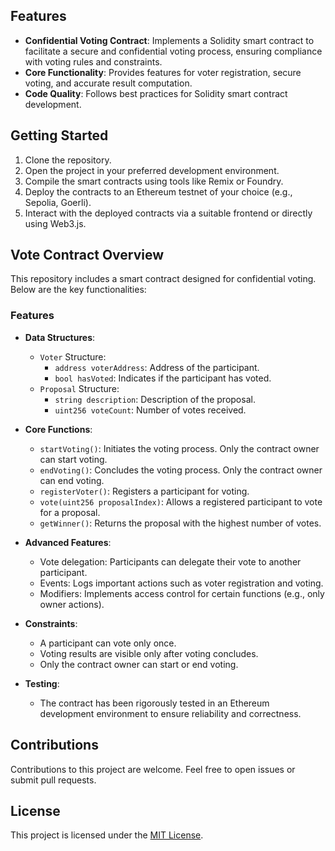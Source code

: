 ## Features

- **Confidential Voting Contract**: Implements a Solidity smart contract to facilitate a secure and confidential voting process, ensuring compliance with voting rules and constraints.
- **Core Functionality**: Provides features for voter registration, secure voting, and accurate result computation.
- **Code Quality**: Follows best practices for Solidity smart contract development.

## Getting Started

1. Clone the repository.
2. Open the project in your preferred development environment.
3. Compile the smart contracts using tools like Remix or Foundry.
4. Deploy the contracts to an Ethereum testnet of your choice (e.g., Sepolia, Goerli).
5. Interact with the deployed contracts via a suitable frontend or directly using Web3.js.

## Vote Contract Overview

This repository includes a smart contract designed for confidential voting. Below are the key functionalities:

### Features

- **Data Structures**:
  - `Voter` Structure:
    - `address voterAddress`: Address of the participant.
    - `bool hasVoted`: Indicates if the participant has voted.
  - `Proposal` Structure:
    - `string description`: Description of the proposal.
    - `uint256 voteCount`: Number of votes received.

- **Core Functions**:
  - `startVoting()`: Initiates the voting process. Only the contract owner can start voting.
  - `endVoting()`: Concludes the voting process. Only the contract owner can end voting.
  - `registerVoter()`: Registers a participant for voting.
  - `vote(uint256 proposalIndex)`: Allows a registered participant to vote for a proposal.
  - `getWinner()`: Returns the proposal with the highest number of votes.

- **Advanced Features**:
  - Vote delegation: Participants can delegate their vote to another participant.
  - Events: Logs important actions such as voter registration and voting.
  - Modifiers: Implements access control for certain functions (e.g., only owner actions).

- **Constraints**:
  - A participant can vote only once.
  - Voting results are visible only after voting concludes.
  - Only the contract owner can start or end voting.

- **Testing**:
  - The contract has been rigorously tested in an Ethereum development environment to ensure reliability and correctness.

## Contributions

Contributions to this project are welcome. Feel free to open issues or submit pull requests.

## License

This project is licensed under the [MIT License](LICENSE).
